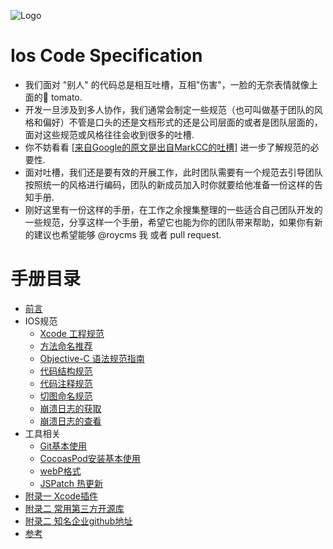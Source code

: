 ![Logo](https://roycms.github.io/IosCodeSpecification/logo.png)
# Ios Code Specification
* 我们面对 "别人" 的代码总是相互吐槽，互相"伤害"，一脸的无奈表情就像上面的🍅 tomato.
* 开发一旦涉及到多人协作，我们通常会制定一些规范（也可叫做基于团队的风格和偏好）不管是口头的还是文档形式的还是公司层面的或者是团队层面的，
面对这些规范或风格往往会收到很多的吐槽.
* 你不妨看看 [[来自Google的原文是出自MarkCC的吐槽]](why.md) 进一步了解规范的必要性.
* 面对吐槽，我们还是要有效的开展工作，此时团队需要有一个规范去引导团队按照统一的风格进行编码，团队的新成员加入时你就要给他准备一份这样的告知手册.
* 刚好这里有一份这样的手册，在工作之余搜集整理的一些适合自己团队开发的一些规范，分享这样一个手册，希望它也能为你的团队带来帮助，如果你有新的建议也希望能够 @roycms 我 或者 pull request.

# 手册目录

* [前言](why.md)
* IOS规范
    * [Xcode 工程规范](xcode-project.md)
    * [方法命名推荐](naming-methods.md)
    * [Objective-C 语法规范指南](objective-c-style-guide.md)
    * [代码结构规范](code-structure.md)
    * [代码注释规范](code-comments.md)
    * [切图命名规范](naming-cutImage.md)   
    * [崩溃日志的获取](crash_log.md)   
    * [崩溃日志的查看](crash.md)   
* 工具相关
    * [Git基本使用](git-basic.md)   
    * [CocoasPod安装基本使用](cocoasPod-basic.md)   
    * [webP格式](webP.md)    
    * [JSPatch 热更新](http://jspatch.com/Docs/intro)   
* [附录一 Xcode插件](xcode-plugins.md)
* [附录二 常用第三方开源库](library.md)
* [附录二 知名企业github地址](github_url.md)
* [参考](reference.md)
